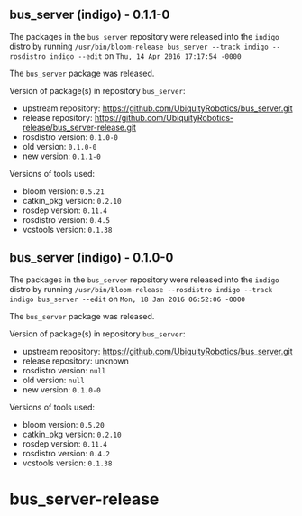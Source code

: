 ## bus_server (indigo) - 0.1.1-0

The packages in the `bus_server` repository were released into the `indigo` distro by running `/usr/bin/bloom-release bus_server --track indigo --rosdistro indigo --edit` on `Thu, 14 Apr 2016 17:17:54 -0000`

The `bus_server` package was released.

Version of package(s) in repository `bus_server`:

- upstream repository: https://github.com/UbiquityRobotics/bus_server.git
- release repository: https://github.com/UbiquityRobotics-release/bus_server-release.git
- rosdistro version: `0.1.0-0`
- old version: `0.1.0-0`
- new version: `0.1.1-0`

Versions of tools used:

- bloom version: `0.5.21`
- catkin_pkg version: `0.2.10`
- rosdep version: `0.11.4`
- rosdistro version: `0.4.5`
- vcstools version: `0.1.38`


## bus_server (indigo) - 0.1.0-0

The packages in the `bus_server` repository were released into the `indigo` distro by running `/usr/bin/bloom-release --rosdistro indigo --track indigo bus_server --edit` on `Mon, 18 Jan 2016 06:52:06 -0000`

The `bus_server` package was released.

Version of package(s) in repository `bus_server`:
- upstream repository: https://github.com/UbiquityRobotics/bus_server.git
- release repository: unknown
- rosdistro version: `null`
- old version: `null`
- new version: `0.1.0-0`

Versions of tools used:
- bloom version: `0.5.20`
- catkin_pkg version: `0.2.10`
- rosdep version: `0.11.4`
- rosdistro version: `0.4.2`
- vcstools version: `0.1.38`


# bus_server-release